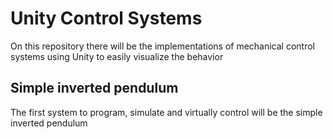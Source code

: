 # Unity Control Systems


On this repository there will be the implementations of mechanical control
systems using Unity to easily visualize the behavior 

## Simple inverted pendulum

The first system to program, simulate and virtually control will be the simple inverted pendulum
